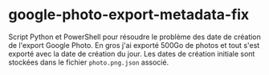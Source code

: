 # google-photo-export-metadata-fix
Script Python et PowerShell pour résoudre le problème des date de création de l'export Google Photo. En gros j'ai exporté 500Go de photos et tout s'est exporté avec la date de création du jour. Les dates de création initiale sont stockées dans le fichier `photo.png.json` associé.
